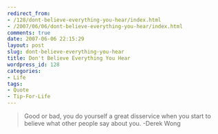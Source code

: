 ```yaml
---
redirect_from:
- /128/dont-believe-everything-you-hear/index.html
- /2007/06/06/dont-believe-everything-you-hear/index.html
comments: true
date: 2007-06-06 22:15:29
layout: post
slug: dont-believe-everything-you-hear
title: Don't Believe Everything You Hear
wordpress_id: 128
categories:
- Life
tags:
- Quote
- Tip-For-Life
---
```


> Good or bad, you do yourself a great disservice when you start to believe what other people say about you.
-Derek Wong
